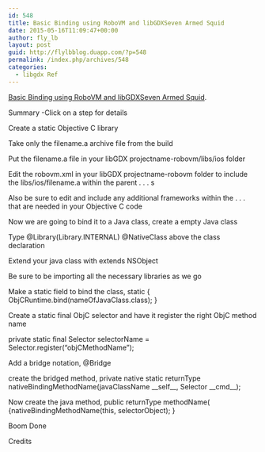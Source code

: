 ```yaml
---
id: 548
title: Basic Binding using RoboVM and libGDXSeven Armed Squid
date: 2015-05-16T11:09:47+00:00
author: fly_lb
layout: post
guid: http://flylbblog.duapp.com/?p=548
permalink: /index.php/archives/548
categories:
  - libgdx Ref
---
```

[Basic Binding using RoboVM and libGDXSeven Armed Squid](http://www.sevenarmsquid.com/help/robovmbinding#step14=).

Summary -Click on a step for details

Create a static Objective C library
  
Take only the filename.a archive file from the build
  
Put the filename.a file in your libGDX projectname-robovm/libs/ios folder
  
Edit the robovm.xml in your libGDX projectname-robovm folder to include the <libs>libs/ios/filename.a</libs> within the parent <libs> . . . </lib>s
  
Also be sure to edit and include any additional frameworks within the <frameworks> . . . </frameworks> that are needed in your Objective C code
  
Now we are going to bind it to a Java class, create a empty Java class
  
Type @Library(Library.INTERNAL) @NativeClass above the class declaration
  
Extend your java class with extends NSObject
  
Be sure to be importing all the necessary libraries as we go
  
Make a static field to bind the class, static { ObjCRuntime.bind(nameOfJavaClass.class); }
  
Create a static final ObjC selector and have it register the right ObjC method name
  
private static final Selector selectorName = Selector.register(&#8220;objCMethodName&#8221;);
  
Add a bridge notation, @Bridge
  
create the bridged method, private native static returnType nativeBindingMethodName(javaClassName \_\_self\_\_, Selector \_\_cmd\_\_);
  
Now create the java method, public returnType methodName( {nativeBindingMethodName(this, selectorObject); }
  
Boom Done
  
Credits